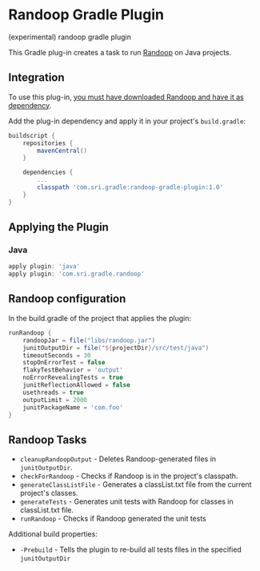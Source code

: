 # Randoop Gradle Plugin

(experimental) randoop gradle plugin

This Gradle plug-in creates a task to run [Randoop](https://randoop.github.io/randoop/) on Java projects.

## Integration

To use this plug-in, [you must have downloaded Randoop and have it as dependency](https://github.com/randoop/randoop/releases/latest).

Add the plug-in dependency and apply it in your project's `build.gradle`:

```groovy
buildscript {
    repositories {
        mavenCentral()
    }

    dependencies {
        ...
        classpath 'com.sri.gradle:randoop-gradle-plugin:1.0'
    }
}
```

## Applying the Plugin

### Java

```groovy
apply plugin: 'java'
apply plugin: 'com.sri.gradle.randoop'
```

## Randoop configuration

In the build.gradle of the project that applies the plugin:

```groovy
runRandoop {
    randoopJar = file("libs/randoop.jar")
    junitOutputDir = file("${projectDir}/src/test/java")
    timeoutSeconds = 30
    stopOnErrorTest = false
    flakyTestBehavior = 'output'
    noErrorRevealingTests = true
    junitReflectionAllowed = false
    usethreads = true
    outputLimit = 2000
    junitPackageName = 'com.foo'
}
```

## Randoop Tasks

-   `cleanupRandoopOutput` - Deletes Randoop-generated files in `junitOutputDir`.
-   `checkForRandoop` - Checks if Randoop is in the project's classpath.
-   `generateClassListFile` - Generates a classList.txt file from the current project's classes.
-   `generateTests` - Generates unit tests with Randoop for classes in classList.txt file.
-   `runRandoop` - Checks if Randoop generated the unit tests

Additional build properties:

-   `-Prebuild` - Tells the plugin to re-build all tests files in the specified `junitOutputDir`

